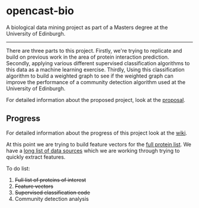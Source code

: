 opencast-bio
============

A biological data mining project as part of a Masters degree at the University of Edinburgh.

-----------------------------------

There are three parts to this project.
Firstly, we're trying to replicate and build on previous work in the area of protein interaction prediction.
Secondly, applying various different supervised classification algorithms to this data as a machine learning exercise.
Thirdly, Using this classification algorithm to build a weighted graph to see if the weighted graph can improve the performance of a community detection algorithm used at the University of Edinburgh.

For detailed information about the proposed project, look at the [proposal][].

## Progress

For detailed information about the progress of this project look at the [wiki][opencastwiki].

At this point we are trying to build feature vectors for the [full protein list][proteinlist].
We have a [long list of data sources][sourcelist] which we are working through trying to quickly extract features.

To do list:

1. ~~Full list of proteins of interest~~
2. ~~Feature vectors~~
3. ~~Supervised classification code~~
4. Community detection analysis

[opencastwiki]: https://github.com/ggray1729/opencast-bio/wiki
[proposal]: https://github.com/ggray1729/opencast-bio/raw/master/proposal/proposal4.pdf
[proteinlist]: https://github.com/ggray1729/opencast-bio/wiki/Full-protein-list
[sourcelist]: https://github.com/ggray1729/opencast-bio/wiki/Feature-extraction
